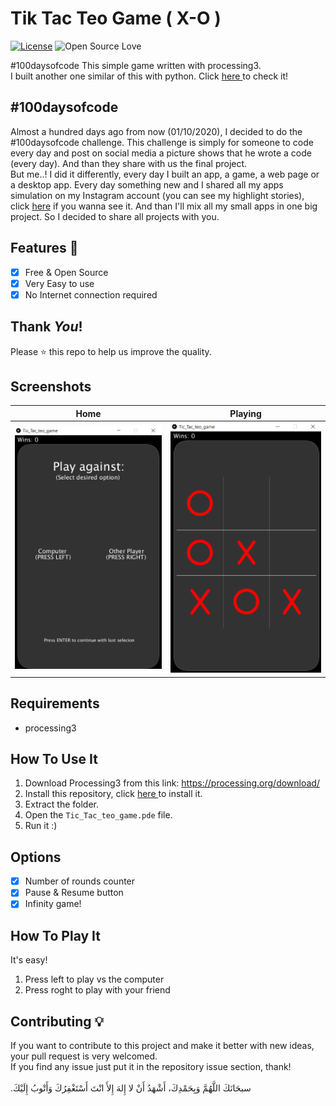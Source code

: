 # Tik Tac Teo Game ( X-O )
[![License](https://img.shields.io/badge/License-MIT-blue.svg)](LICENSE)
![Open Source Love](https://badges.frapsoft.com/os/v1/open-source.svg?v=102)

#100daysofcode This simple game written with processing3.<br>
I built another one similar of this with python. Click <a href='https://github.com/mohamedyanis/space-invaders-game'> here </a> to check it!

## #100daysofcode
Almost a hundred days ago from now (01/10/2020), I decided to do the #100daysofcode challenge. This challenge is simply for someone to code every day and post on social media a picture shows that he wrote a code (every day). And than they share with us the final project.<br>
But me..! I did it differently, every day I built an app, a game, a web page or a desktop app. Every day something new and I shared all my apps simulation on my Instagram account (you can see my highlight stories), click <a href='https://instagram.com/medyanis_hiou'>here</a> if you wanna see it. And than I'll mix all my small apps in one big project. So I decided to share all projects with you.<br>

## Features :dart:
* [x] Free & Open Source
* [x] Very Easy to use
* [x] No Internet connection required

## Thank _You_!
Please :star: this repo to help us improve the quality.

## Screenshots
Home          | Playing
:---------------------:|:------------------:
![screenshoot](screenshots/tttg.png) | ![screenshoot](screenshots/tttg1.png) <br>

## Requirements
* processing3

## How To Use It
1. Download Processing3 from this link: https://processing.org/download/
2. Install this repository, click <a href="https://github.com/mohamedyanis/Tic-Tac-Teo-Game/archive/master.zip"> here </a> to install it.
3. Extract the folder.
4. Open the ```Tic_Tac_teo_game.pde``` file.
5. Run it :)

## Options
* [x] Number of rounds counter
* [x] Pause & Resume button
* [x] Infinity game!

## How To Play It
It's easy!
1. Press left to play vs the computer
2. Press roght to play with your friend

## Contributing 💡
If you want to contribute to this project and make it better with new ideas, your pull request is very welcomed.<br>
If you find any issue just put it in the repository issue section, thank!<br><br>
.سبحَانَكَ اللَّهُمَّ وَبِحَمْدِكَ، أَشْهَدُ أَنْ لا إِلهَ إِلأَ انْتَ أَسْتَغْفِرُكَ وَأَتْوبُ إِلَيْكَ
